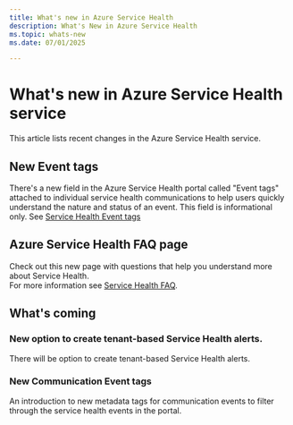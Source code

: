 ```yaml
---
title: What's new in Azure Service Health
description: What's New in Azure Service Health
ms.topic: whats-new
ms.date: 07/01/2025

---
```


# What's new in Azure Service Health service

This article lists recent changes in the Azure Service Health service. 


## New Event tags
There's a new field in the Azure Service Health portal called "Event tags" attached to individual service health communications to help users quickly understand the nature and status of an event.
This field is informational only. See [Service Health Event tags](service-health-event-tags.md)


## Azure Service Health FAQ page
Check out this new page with questions that help you understand more about Service Health.<br>
For more information see [Service Health FAQ](service-health-faq.yml).



## What's coming

### New option to create tenant-based Service Health alerts.
There will be option to create tenant-based Service Health alerts.

### New Communication Event tags
An introduction to new metadata tags for communication events to filter through the service health events in the portal.


